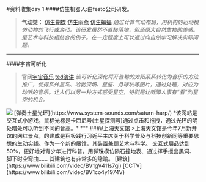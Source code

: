 #资料收集day 1
####仿生机器人:由festo公司研发。
>**气动类：**
[仿生蝴蝶](https://www.bilibili.com/video/BV1qW41157ah?from=search&seid=13156231037574112151)
[仿生雨燕](https://www.bilibili.com/video/BV1pa4y1a7Md/?spm_id_from=333.788.recommend_more_video.-1)
[仿生蝙蝠](https://www.bilibili.com/video/BV1n4411Y7tQ/?spm_id_from=333.788.recommend_more_video.-1)
*通过计算气动布局，用机构的运动模仿动物的飞行或游动。该研发虽然不直接落地，但还原大自然生物的美感。是艺术与科技相结合的例子。在一定程度上可以通过向自然学习解决实际问题。*
***
####宇宙可听化
>官网[宇宙音乐](https://www.system-sounds.com/)
[ted演讲](https://www.bilibili.com/video/BV1q4411s7ec?from=search&seid=6918628604527309562)
*该可听化深化将开普勒的太阳系系转化为音乐的方法推广，使得系外星系、哈勃深场、星座、月球坑等图片，通过处理，对应为动听的音乐。让人们以另一种方式感受星空，特别是让听障人事有“看”到星空的机会。*
<img src="https://www.system-sounds.com/wp-content/uploads/2018/04/JupiterAppNotesGraphic2cropsm-1024x518.jpg" >
[弹奏土星光环](https://www.system-sounds.com/saturn-harp/)
*该网站是交互式小游戏，鼠标光标是卡西尼号(土星探测号)通过点击和拖拽，通过光环的明处暗处可以听到不同的音高。*
***
####上海天文馆
>上海天文馆是今年7月新开馆的网红景点，的建成是积极践行习近平主席关于科学普及与科技创新同等重要思想的生动实践。作为一个新的展馆，其装置兼顾艺术与科学。
交互式展品达到50%，更好地对青少年进行科普。用弹珠模仿陨石撞地表、通过挥手搅出黑洞、脚下时空弯曲……
其建筑也有非常多的隐喻。
[建筑](https://www.bilibili.com/video/BV1gV411s7gi)
[CCTV](https://www.bilibili.com/video/BV1co4y1974V)
